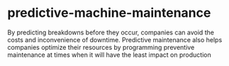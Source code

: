 # predictive-machine-maintenance
By predicting breakdowns before they occur, companies can avoid the costs 
and inconvenience of downtime. Predictive maintenance also helps companies optimize their 
resources by programming preventive maintenance at times when it will have the least impact on production
